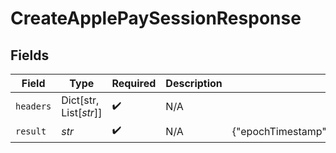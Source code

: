 # CreateApplePaySessionResponse


## Fields

| Field                                                         | Type                                                          | Required                                                      | Description                                                   | Example                                                       |
| ------------------------------------------------------------- | ------------------------------------------------------------- | ------------------------------------------------------------- | ------------------------------------------------------------- | ------------------------------------------------------------- |
| `headers`                                                     | Dict[str, List[*str*]]                                        | :heavy_check_mark:                                            | N/A                                                           |                                                               |
| `result`                                                      | *str*                                                         | :heavy_check_mark:                                            | N/A                                                           | {"epochTimestamp":1733783167685,"expiresAt":1733786767685...} |